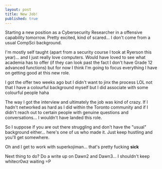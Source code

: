 ```yaml
---
layout: post
title: New Job!
published: true
---
```


Starting a new position as a Cybersecurity Researcher in a offensive capability tomorrow. Pretty excited, kind of scared... I don't come from a usual CompSci background. 

I'm mostly self taught (apart from a security course I took at Ryerson this year)... and I just really love computers. Would have loved to see what academia has to offer (if they can look past the fact I don't have Grade 12 advanced functions) but for now I think I'm going to focus everything I have on getting good at this new role.

I got the offer two weeks ago but I didn't want to jinx the process LOL not that I have a colourful background myself but I did associate with some colourful people haha

The way I got the interview and ultimately the job was kind of crazy. If I hadn't networked as hard as I did within the Toronto community and if I didn't reach out to certain people with genuine questions and conversations... I wouldn't have landed this role.

So I suppose if you are out there struggling and don't have the "usual" background either... here's one of us who made it. Just keep hustling and you'll get somewhere.

Oh and I get to work with superkojiman... that's pretty fucking **sick**

Next thing to do? Do a write up on Dawn2 and Dawn3... I shouldn't keep whitecr0wz waiting =P
